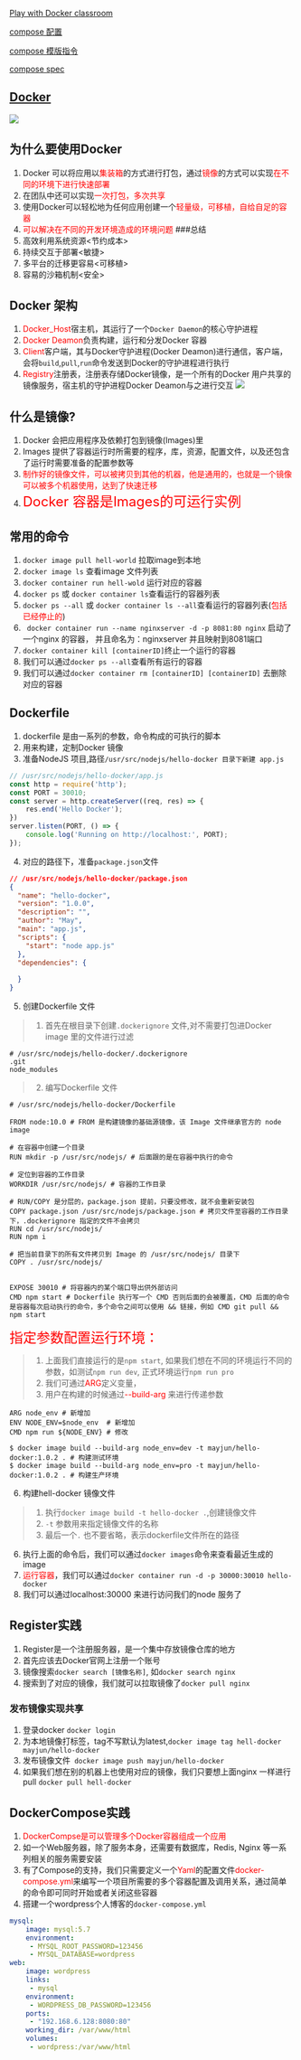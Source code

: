 [Play with Docker classroom
](https://training.play-with-docker.com/)

[compose 配置](https://blog.csdn.net/wpc2018/article/details/122251426)

[compose 模版指令](http://t.zoukankan.com/linagcheng-p-14000245.html)

[compose spec](https://github.com/compose-spec/compose-spec/blob/master/schema/compose-spec.json#L178-L198)
## [Docker](https://www.nodejs.red/#/devops/docker-base)
![](https://www.nodejs.red/devops/img/docker_base_roadmap.png)
## 为什么要使用Docker
1. Docker 可以将应用以<font color=red>集装箱</font>的方式进行打包，通过<font color=red>镜像</font>的方式可以实现<font color=red>在不同的环境下进行快速部署</font>
2. 在团队中还可以实现<font color=red>一次打包，多次共享</font>
3. 使用Docker可以轻松地为任何应用创建一个<font color=red>轻量级，可移植，自给自足的容器</font>
4. <font color=red>可以解决在不同的开发环境造成的环境问题</font>
###总结
1. 高效利用系统资源<节约成本>
2. 持续交互于部署<敏捷>
3. 多平台的迁移更容易<可移植>
4. 容易的沙箱机制<安全>

## Docker 架构
1. <font color=red>Docker_Host</font>宿主机，其运行了一个`Docker Daemon`的核心守护进程
2. <font color=red>Docker Deamon</font>负责构建，运行和分发Docker 容器
3. <font color=red>Client</font>客户端，其与Docker守护进程(Docker Deamon)进行通信，客户端，会将`build`,`pull`,`run`命令发送到Docker的守护进程进行执行
4. <font color=red>Registry</font>注册表，注册表存储Docker镜像，是一个所有的Docker 用户共享的镜像服务，宿主机的<font color>守护进程Docker Deamon</font>与之进行交互
![](https://www.nodejs.red/devops/img/docker_architecture.svg)

## 什么是镜像?
1. Docker 会把应用程序及依赖打包到镜像(Images)里
2. Images 提供了容器运行时所需要的程序，库，资源，配置文件，以及还包含了运行时需要准备的配置参数等
3. <font color=red>制作好的镜像文件，可以被拷贝到其他的机器，他是通用的，也就是一个镜像可以被多个机器使用，达到了快速迁移</font>
4. <font color=red size=5>Docker 容器是Images的可运行实例</font>

## 常用的命令
1. `docker image pull hell-world` 拉取image到本地
2. `docker image ls` 查看image 文件列表
3. `docker container run hell-wold` 运行对应的容器
4. `docker ps` 或 `docker container ls`查看运行的容器列表
5. `docker ps --all` 或 `docker container ls --all`查看运行的容器列表(<font color=red>包括已经停止的</font>)
6. ` docker container run --name nginxserver -d -p 8081:80 nginx` 启动了一个nginx 的容器， 并且命名为：nginxserver 并且映射到8081端口
7. `docker container kill [containerID]`终止一个运行的容器
9. 我们可以通过`docker ps --all`查看所有运行的容器
10. 我们可以通过`docker container rm [containerID] [containerID]` 去删除对应的容器

## Dockerfile 
1. dockerfile 是由一系列的参数，命令构成的可执行的脚本
2. 用来构建，定制Docker 镜像
3. 准备NodeJS 项目,路径`/usr/src/nodejs/hello-docker 目录下新建 app.js`
```js
// /usr/src/nodejs/hello-docker/app.js
const http = require('http');
const PORT = 30010;
const server = http.createServer((req, res) => {
    res.end('Hello Docker');
})
server.listen(PORT, () => {
    console.log('Running on http://localhost:', PORT);
});
```
4. 对应的路径下，准备`package.json`文件
```json
// /usr/src/nodejs/hello-docker/package.json
{ 
  "name": "hello-docker", 
  "version": "1.0.0",
  "description": "", 
  "author": "May",
  "main": "app.js",   
  "scripts": { 
    "start": "node app.js"
  },
  "dependencies": { 
    
  }
}
```
5. 创建Dockerfile 文件
> 1. 首先在根目录下创建`.dockerignore` 文件,对不需要打包进Docker image 里的文件进行过滤
```yarn
# /usr/src/nodejs/hello-docker/.dockerignore
.git
node_modules
```
> 2. 编写Dockerfile 文件
```yarn
# /usr/src/nodejs/hello-docker/Dockerfile

FROM node:10.0 # FROM 是构建镜像的基础源镜像，该 Image 文件继承官方的 node image

# 在容器中创建一个目录
RUN mkdir -p /usr/src/nodejs/ # 后面跟的是在容器中执行的命令

# 定位到容器的工作目录
WORKDIR /usr/src/nodejs/ # 容器的工作目录

# RUN/COPY 是分层的，package.json 提前，只要没修改，就不会重新安装包
COPY package.json /usr/src/nodejs/package.json # 拷贝文件至容器的工作目录下，.dockerignore 指定的文件不会拷贝
RUN cd /usr/src/nodejs/
RUN npm i

# 把当前目录下的所有文件拷贝到 Image 的 /usr/src/nodejs/ 目录下
COPY . /usr/src/nodejs/


EXPOSE 30010 # 将容器内的某个端口导出供外部访问
CMD npm start # Dockerfile 执行写一个 CMD 否则后面的会被覆盖，CMD 后面的命令是容器每次启动执行的命令，多个命令之间可以使用 && 链接，例如 CMD git pull && npm start
```
<font color=red size=5>指定参数配置运行环境：</font>
> 1. 上面我们直接运行的是`npm start`, 如果我们想在不同的环境运行不同的参数，如测试`npm run dev`, 正式环境运行`npm run pro`
> 2. 我们可通过<font color=red>ARG</font>定义变量，
> 3. 用户在构建的时候通过<font color=red>--build-arg</font> 来进行传递参数
```yarn
ARG node_env # 新增加
ENV NODE_ENV=$node_env  # 新增加
CMD npm run ${NODE_ENV} # 修改
```
```shell
$ docker image build --build-arg node_env=dev -t mayjun/hello-docker:1.0.2 . # 构建测试环境
$ docker image build --build-arg node_env=pro -t mayjun/hello-docker:1.0.2 . # 构建生产环境
```

6. 构建hell-docker 镜像文件
> 1. 执行`docker image build -t hello-docker .`,创建镜像文件
> 2. `-t` 参数用来指定镜像文件的名称
> 3. 最后一个`.` 也不要省略，表示dockerfile文件所在的路径
6. 执行上面的命令后，我们可以通过`docker images`命令来查看最近生成的image
7. <font color=red>运行容器</font>，我们可以通过`docker container run -d -p 30000:30010 hello-docker `
8. 我们可以通过localhost:30000 来进行访问我们的node 服务了

## Register实践
1. Register是一个注册服务器，是一个集中存放镜像仓库的地方
2. 首先应该去Docker官网上注册一个账号
3. 镜像搜索`docker search [镜像名称]`, 如`docker search nginx`
4. 搜索到了对应的镜像，我们就可以拉取镜像了`docker pull nginx`
### 发布镜像实现共享
1. 登录docker `docker login`
2. 为本地镜像打标签，tag不写默认为latest,`docker image tag hell-docker mayjun/hello-docker`
3. 发布镜像文件` docker image push mayjun/hello-docker`
4. 如果我们想在别的机器上也使用对应的镜像，我们只要想上面nginx 一样进行pull `docker pull hell-docker`

## DockerCompose实践
1. <font color=red>DockerCompse是可以管理多个Docker容器组成一个应用</font>
2. 如一个Web服务器，除了服务本身，还需要有数据库，Redis, Nginx 等一系列相关的服务需要安装
3. 有了Compose的支持，我们只需要定义一个<font color=red>Yaml</font>的配置文件<font color=red>docker-compose.yml</font>来编写一个项目所需要的多个容器配置及调用关系，通过简单的命令即可同时开始或者关闭这些容器
4. 搭建一个wordpress个人博客的`docker-compose.yml`
```yml
mysql:
    image: mysql:5.7
    environment:
     - MYSQL_ROOT_PASSWORD=123456
     - MYSQL_DATABASE=wordpress
web:
    image: wordpress
    links:
     - mysql
    environment:
     - WORDPRESS_DB_PASSWORD=123456
    ports:
     - "192.168.6.128:8080:80"
    working_dir: /var/www/html
    volumes:
     - wordpress:/var/www/html
```